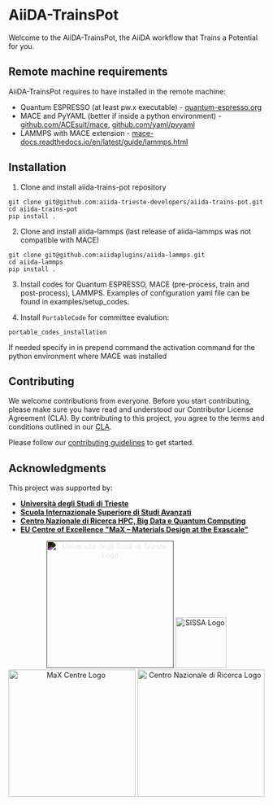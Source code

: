 # AiiDA-TrainsPot

Welcome to the AiiDA-TrainsPot, the AiiDA workflow that Trains a Potential for you.

## Remote machine requirements

AiiDA-TrainsPot requires to have installed in the remote machine:

- Quantum ESPRESSO (at least pw.x executable) - [quantum-espresso.org](https://www.quantum-espresso.org/)
- MACE and PyYAML (better if inside a python environment) - [github.com/ACEsuit/mace](https://github.com/ACEsuit/mace), [github.com/yaml/pyyaml](https://github.com/yaml/pyyaml)
- LAMMPS with MACE extension - [mace-docs.readthedocs.io/en/latest/guide/lammps.html](https://mace-docs.readthedocs.io/en/latest/guide/lammps.html)

## Installation

1. Clone and install aiida-trains-pot repository

```
git clone git@github.com:aiida-trieste-developers/aiida-trains-pot.git
cd aiida-trains-pot
pip install .
```

2. Clone and install aiida-lammps (last release of aiida-lammps was not compatible with MACE)

```
git clone git@github.com:aiidaplugins/aiida-lammps.git
cd aiida-lammps
pip install .
```

3. Install codes for Quantum ESPRESSO, MACE (pre-process, train and post-process), LAMMPS. Examples of configuration yaml file can be found in examples/setup_codes.

4. Install `PortableCode` for committee evalution:

```
portable_codes_installation
```

If needed specify in in prepend command the activation command for the python environment where MACE was installed

## Contributing

We welcome contributions from everyone. Before you start contributing, please make sure you have read and understood our Contributor License Agreement (CLA). By contributing to this project, you agree to the terms and conditions outlined in our [CLA](CLA.md).

Please follow our [contributing guidelines](CONTRIBUTING.md) to get started.

## Acknowledgments

This project was supported by:

- **[Università degli Studi di Trieste](https://portale.units.it/en)**
- **[Scuola Internazionale Superiore di Studi Avanzati](https://www.sissa.it/it)**
- **[Centro Nazionale di Ricerca HPC, Big Data e Quantum Computing](https://www.supercomputing-icsc.it/en/icsc-home/)**
- **[EU Centre of Excellence "MaX – Materials Design at the Exascale"](https://www.max-centre.eu/)**

<p align="center">
  <img src="https://encrypted-tbn0.gstatic.com/images?q=tbn:ANd9GcTgTBDFRADTwpIJqho2NDfWrdCgIMTxFnlHBA&s" alt="Università degli Studi di Trieste Logo" width="250" style="filter: invert(1);"/>
  <img src="https://www.sissa.it/themes/custom/sissa/images/logo-type.svg" alt="SISSA Logo" width="100"/>
  <img src="https://www.max-centre.eu/sites/default/files/styles/news_responsive/public/MaX_900x600.jpg" alt="MaX Centre Logo" width="250"/> 
  <img src="https://www.supercomputing-icsc.it/wp-content/uploads/2022/10/logoxweb.svg" alt="Centro Nazionale di Ricerca Logo" width="250"/>
</p>
